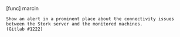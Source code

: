 [func] marcin

    Show an alert in a prominent place about the connectivity issues
    between the Stork server and the monitored machines.
    (Gitlab #1222)